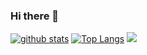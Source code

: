 ### Hi there 👋

<!--
**junisYun/junisYun** is a ✨ _special_ ✨ repository because its `README.md` (this file) appears on your GitHub profile.

Here are some ideas to get you started:

- 🔭 I’m currently working on ...
- 🌱 I’m currently learning ...
- 👯 I’m looking to collaborate on ...
- 🤔 I’m looking for help with ...
- 💬 Ask me about ...
- 📫 How to reach me: ...
- 😄 Pronouns: ...
- ⚡ Fun fact: ...
-->
[![github stats](https://github-readme-stats.vercel.app/api?username=junisYun&show_icons=true&hide_border=true)](https://github.com/junisYun)
[![Top Langs](https://github-readme-stats.vercel.app/api/top-langs/?username=junisYun&layout=compact)](https://github.com/junisYun)
<a href="" target="_blank"><img src="https://img.shields.io/badge/JAVA-007396?style=flat-square&logo=Java&logoColor=white"/></a>
